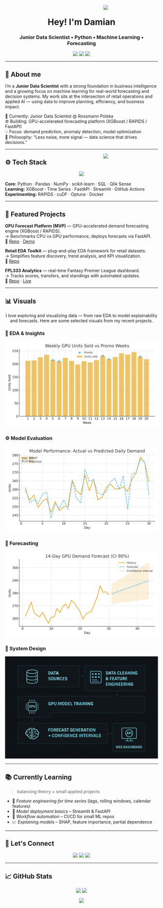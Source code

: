 <!-- BANNER -->
<!-- <p align="center">
  <img src="assets/banner_3x3.png" width="100%" alt="Banner Damian Cichocki 3x3">
</p> -->

<!-- HEADER -->
<img src="https://media.tenor.com/w33hdDzoSE0AAAAj/haunter.gif" align="right" width="180"/>

<h1 align="center">Hey! I'm Damian</h1> 
<h3 align="center">Junior Data Scientist • Python • Machine Learning • Forecasting</h3>

<p align="center">
  <a href="https://www.linkedin.com/in/damian-cichocki-3x3"><img src="https://img.shields.io/badge/-LinkedIn-blue?logo=Linkedin&logoColor=white" /></a>
  <a href="https://acroice.github.io"><img src="https://img.shields.io/badge/-Portfolio-0B3B8C?logo=githubpages&logoColor=white" /></a>
  <img src="https://img.shields.io/badge/Focus-Forecasting%20%7C%20BI%E2%86%92ML%20%7C%20EDA-1f6feb" />
</p>

---

## 🧭 About me
I’m a **Junior Data Scientist** with a strong foundation in business intelligence and a growing focus on machine learning for real-world forecasting and decision systems.
My work sits at the intersection of retail operations and applied AI — using data to improve planning, efficiency, and business impact.

🏢 Currently: Junior Data Scientist @ Rossmann Polska  
⚙️ Building: GPU-accelerated forecasting platform (XGBoost / RAPIDS / FastAPI)  
💡 Focus: demand prediction, anomaly detection, model optimization  
🧠 Philosophy: “Less noise, more signal — data science that drives decisions.”  

---
<img src="https://media.tenor.com/ZrT1Af5v_tkAAAAC/markiplier.gif" align="right" width="180" style="margin-left: 10px; margin-bottom: 10px;"/>

## ⚙️ Tech Stack
<p align="center">
  <img src="https://skillicons.dev/icons?i=python,fastapi,git,github,linux,anaconda,sqlite,docker,figma" />
</p>

**Core:** Python · Pandas · NumPy · scikit-learn · SQL · Qlik Sense  
**Learning:** XGBoost · Time Series · FastAPI · Streamlit · GitHub Actions  
**Experimenting:** RAPIDS · cuDF · Optuna · Docker

---

## 🚀 Featured Projects

**GPU Forecast Platform (MVP)** — GPU-accelerated demand forecasting engine (XGBoost / RAPIDS).  
→ Benchmarks CPU vs GPU performance, deploys forecasts via FastAPI.  
🔗 [Repo](#) · [Demo](#)

**Retail EDA Toolkit** — plug-and-play EDA framework for retail datasets.  
→ Simplifies feature discovery, trend analysis, and KPI visualization.  
🔗 [Repo](#)

**FPL333 Analytics** — real-time Fantasy Premier League dashboard.  
→ Tracks scores, transfers, and standings with automated updates.  
🔗 [Repo](https://github.com/acroice/fpl333) · [Live](https://fpl333.vercel.app/)


---

## 📊 Visuals
<p align="center">
I love exploring and visualizing data — from raw EDA to model explainability and forecasts.  
Here are some selected visuals from my recent projects.

### 🧠 EDA & Insights
![EDA](assets/plot_eda_weekly_demand.png)

### ⚙️ Model Evaluation
![Evaluation](assets/plot_model_eval.png)

### 🔮 Forecasting
![Forecast](assets/plot_forecast_ci.png)

### 🧱 System Design
![Pipeline Diagram](assets/pipeline_diagram.png)

</p>

---

## 📚 Currently Learning
> balancing theory + small applied projects  
- 🧮 *Feature engineering for time series* (lags, rolling windows, calendar features)  
- 🔧 *Model deployment basics* – Streamlit & FastAPI  
- 🧰 *Workflow automation* – CI/CD for small ML repos  
- 📈 *Explaining models* – SHAP, feature importance, partial dependence  

---

## 💬 Let's Connect
<p align="center">
  <a href="https://www.linkedin.com/in/damian-cichocki-3x3"><img src="https://img.shields.io/badge/-LinkedIn-blue?logo=linkedin&logoColor=white" /></a>
  <a href="damiancichocki@icloud.com"><img src="https://img.shields.io/badge/-Email%20Me-0078D4?logo=gmail&logoColor=white" /></a>
  <a href="https://acroice.github.io"><img src="https://img.shields.io/badge/-Portfolio-black?logo=githubpages&logoColor=white" /></a>
</p>

---

## 📈 GitHub Stats
<p align="center">
  <img height="160em" src="https://github-readme-stats.vercel.app/api?username=acroice&show_icons=true&theme=transparent&hide_title=true" />
  <img height="160em" src="https://github-readme-streak-stats.herokuapp.com/?user=acroice&theme=transparent&hide_border=true" />
</p>

<p align="center">
  <img src="https://github-profile-summary-cards.vercel.app/api/cards/profile-details?username=acroice&theme=transparent" />
</p>
